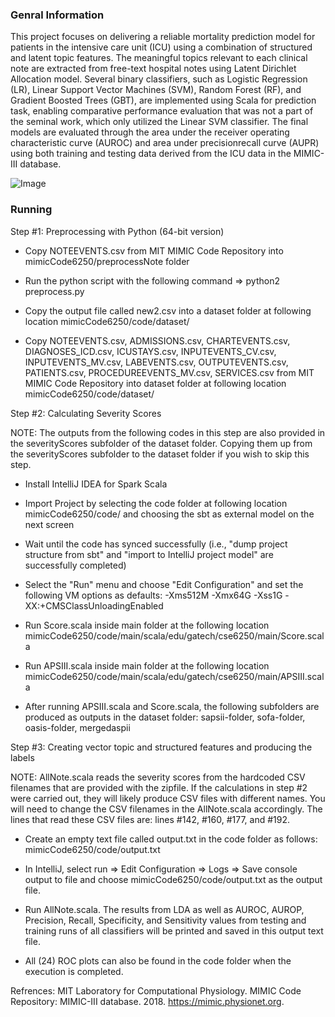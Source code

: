 ### Genral Information
This project focuses on delivering a reliable mortality prediction model for patients in the intensive care unit (ICU) using a combination of structured and latent topic features. The meaningful topics relevant to each clinical note are extracted from free-text hospital notes using Latent Dirichlet Allocation model. Several binary classifiers, such as Logistic Regression (LR), Linear Support Vector Machines (SVM), Random Forest (RF), and Gradient Boosted Trees (GBT), are implemented using Scala for prediction task, enabling comparative performance evaluation that was not a part of the seminal work, which only utilized the Linear SVM classifier. The final models are evaluated through the area under the receiver operating characteristic curve (AUROC) and area under precisionrecall curve (AUPR) using both training and testing data derived from the ICU data in the MIMIC-III database.

![Image](https://github.com/rojinnew/mortality_prediction/blob/master/plot/image.png)

### Running

Step #1: Preprocessing with Python (64-bit version)

- Copy NOTEEVENTS.csv from MIT MIMIC Code Repository into mimicCode6250/preprocessNote folder
 
- Run the python script with the following command => python2 preprocess.py

- Copy the output file called new2.csv into a dataset folder at following location mimicCode6250/code/dataset/

- Copy NOTEEVENTS.csv, ADMISSIONS.csv, CHARTEVENTS.csv, DIAGNOSES_ICD.csv, ICUSTAYS.csv, INPUTEVENTS_CV.csv, INPUTEVENTS_MV.csv, LABEVENTS.csv, OUTPUTEVENTS.csv, PATIENTS.csv, PROCEDUREEVENTS_MV.csv, SERVICES.csv from MIT  MIMIC Code Repository into dataset folder at following location mimicCode6250/code/dataset/

Step #2: Calculating Severity Scores

NOTE: The outputs from the following codes in this step are also provided in the severityScores subfolder of the dataset folder. Copying them up from the severityScores subfolder to the dataset folder if you wish to skip this step.

- Install IntelliJ IDEA for Spark Scala

- Import Project by selecting the code folder at following location mimicCode6250/code/ and choosing the sbt as external model on the next screen

- Wait until the code has synced successfully (i.e., "dump project structure from sbt"  and "import to IntelliJ project model" are successfully completed) 

- Select the "Run" menu and choose "Edit Configuration" and set the following VM options as defaults: -Xms512M -Xmx64G -Xss1G -XX:+CMSClassUnloadingEnabled

- Run Score.scala inside main folder at the following location mimicCode6250/code/main/scala/edu/gatech/cse6250/main/Score.scala

- Run APSIII.scala inside main folder at the following location mimicCode6250/code/main/scala/edu/gatech/cse6250/main/APSIII.scala

- After running APSIII.scala and Score.scala, the following subfolders are produced as outputs in the dataset folder: sapsii-folder, sofa-folder, oasis-folder, mergedaspii

Step #3: Creating vector topic and structured features and producing the labels 

NOTE: AllNote.scala reads the severity scores from the hardcoded CSV filenames that are provided with the zipfile. If the calculations in step #2 were carried out, they will likely produce CSV files with different names. You will need to change the CSV filenames in the AllNote.scala accordingly. The lines that read these CSV files are: lines #142, #160, #177, and #192. 

- Create an empty text file called output.txt in the code folder as follows: mimicCode6250/code/output.txt

- In IntelliJ, select run => Edit Configuration => Logs => Save console output to file and choose mimicCode6250/code/output.txt as the output file.

- Run AllNote.scala. The results from LDA as well as AUROC, AUROP, Precision, Recall, Specificity, and Sensitivity values from testing and training runs of all classifiers will be printed and saved in this output text file. 

- All (24) ROC plots can also be found in the code folder when the execution is completed.

Refrences: MIT Laboratory for Computational Physiology. MIMIC Code Repository: MIMIC-III database. 2018.
https://mimic.physionet.org.
